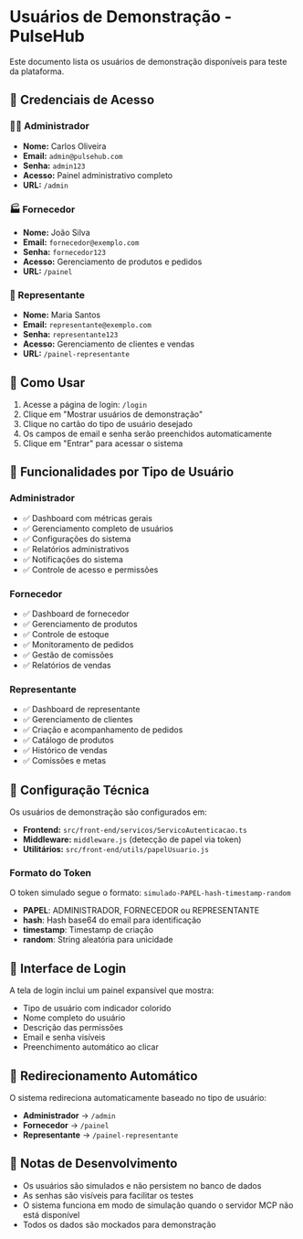 # Usuários de Demonstração - PulseHub

Este documento lista os usuários de demonstração disponíveis para teste da plataforma.

## 🔐 Credenciais de Acesso

### 👨‍💼 Administrador
- **Nome:** Carlos Oliveira
- **Email:** `admin@pulsehub.com`
- **Senha:** `admin123`
- **Acesso:** Painel administrativo completo
- **URL:** `/admin`

### 🏭 Fornecedor
- **Nome:** João Silva
- **Email:** `fornecedor@exemplo.com`
- **Senha:** `fornecedor123`
- **Acesso:** Gerenciamento de produtos e pedidos
- **URL:** `/painel`

### 🤝 Representante
- **Nome:** Maria Santos
- **Email:** `representante@exemplo.com`
- **Senha:** `representante123`
- **Acesso:** Gerenciamento de clientes e vendas
- **URL:** `/painel-representante`

## 🚀 Como Usar

1. Acesse a página de login: `/login`
2. Clique em "Mostrar usuários de demonstração"
3. Clique no cartão do tipo de usuário desejado
4. Os campos de email e senha serão preenchidos automaticamente
5. Clique em "Entrar" para acessar o sistema

## 📱 Funcionalidades por Tipo de Usuário

### Administrador
- ✅ Dashboard com métricas gerais
- ✅ Gerenciamento completo de usuários
- ✅ Configurações do sistema
- ✅ Relatórios administrativos
- ✅ Notificações do sistema
- ✅ Controle de acesso e permissões

### Fornecedor
- ✅ Dashboard de fornecedor
- ✅ Gerenciamento de produtos
- ✅ Controle de estoque
- ✅ Monitoramento de pedidos
- ✅ Gestão de comissões
- ✅ Relatórios de vendas

### Representante
- ✅ Dashboard de representante
- ✅ Gerenciamento de clientes
- ✅ Criação e acompanhamento de pedidos
- ✅ Catálogo de produtos
- ✅ Histórico de vendas
- ✅ Comissões e metas

## 🔧 Configuração Técnica

Os usuários de demonstração são configurados em:
- **Frontend:** `src/front-end/servicos/ServicoAutenticacao.ts`
- **Middleware:** `middleware.js` (detecção de papel via token)
- **Utilitários:** `src/front-end/utils/papelUsuario.js`

### Formato do Token
O token simulado segue o formato: `simulado-PAPEL-hash-timestamp-random`
- **PAPEL**: ADMINISTRADOR, FORNECEDOR ou REPRESENTANTE
- **hash**: Hash base64 do email para identificação
- **timestamp**: Timestamp de criação
- **random**: String aleatória para unicidade

## 🎨 Interface de Login

A tela de login inclui um painel expansível que mostra:
- Tipo de usuário com indicador colorido
- Nome completo do usuário
- Descrição das permissões
- Email e senha visíveis
- Preenchimento automático ao clicar

## 🔄 Redirecionamento Automático

O sistema redireciona automaticamente baseado no tipo de usuário:
- **Administrador** → `/admin`
- **Fornecedor** → `/painel`
- **Representante** → `/painel-representante`

## 📝 Notas de Desenvolvimento

- Os usuários são simulados e não persistem no banco de dados
- As senhas são visíveis para facilitar os testes
- O sistema funciona em modo de simulação quando o servidor MCP não está disponível
- Todos os dados são mockados para demonstração